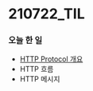 # 210722_TIL

### 오늘 한 일

* [HTTP Protocol 개요](https://blog.naver.com/vkfkdto0209/222440403602)
 * HTTP 흐름
 * HTTP 메시지